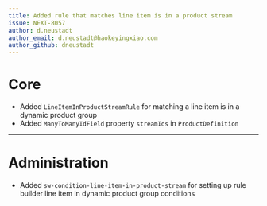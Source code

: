 ```yaml
---
title: Added rule that matches line item is in a product stream
issue: NEXT-8057
author: d.neustadt
author_email: d.neustadt@haokeyingxiao.com 
author_github: dneustadt
---
```

# Core
* Added `LineItemInProductStreamRule` for matching a line item is in a dynamic product group
* Added `ManyToManyIdField` property `streamIds` in `ProductDefinition`
___
# Administration
* Added `sw-condition-line-item-in-product-stream` for setting up rule builder line item in dynamic product group conditions
